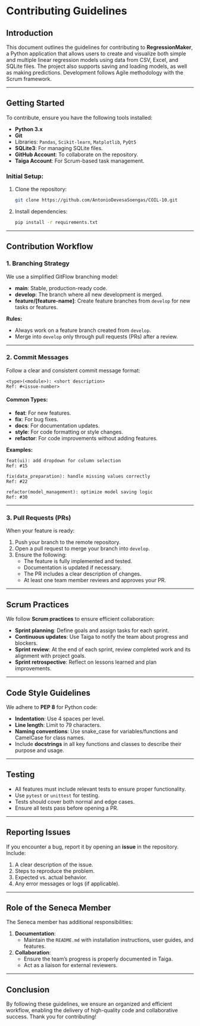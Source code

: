 # Contributing Guidelines

## Introduction

This document outlines the guidelines for contributing to **RegressionMaker**, a Python application that allows users to create and visualize both simple and multiple linear regression models using data from CSV, Excel, and SQLite files. The project also supports saving and loading models, as well as making predictions. Development follows Agile methodology with the Scrum framework.

---

## Getting Started

To contribute, ensure you have the following tools installed:

- **Python 3.x**
- **Git**
- Libraries: `Pandas`, `Scikit-learn`, `Matplotlib`, `PyQt5`
- **SQLite3**: For managing SQLite files.
- **GitHub Account**: To collaborate on the repository.
- **Taiga Account**: For Scrum-based task management.

### Initial Setup:
1. Clone the repository:
   ```bash
   git clone https://github.com/AntonioDevesaSoengas/COIL-10.git
   ```
2. Install dependencies:
   ```bash
   pip install -r requirements.txt
   ```

---

## Contribution Workflow

### 1. Branching Strategy

We use a simplified GitFlow branching model:
- **main**: Stable, production-ready code.
- **develop**: The branch where all new development is merged.
- **feature/[feature-name]**: Create feature branches from `develop` for new tasks or features.

**Rules:**
- Always work on a feature branch created from `develop`.
- Merge into `develop` only through pull requests (PRs) after a review.

---

### 2. Commit Messages

Follow a clear and consistent commit message format:
```
<type>(<module>): <short description>
Ref: #<issue-number>
```

#### Common Types:
- **feat**: For new features.
- **fix**: For bug fixes.
- **docs**: For documentation updates.
- **style**: For code formatting or style changes.
- **refactor**: For code improvements without adding features.

**Examples:**
```
feat(ui): add dropdown for column selection
Ref: #15

fix(data_preparation): handle missing values correctly
Ref: #22

refactor(model_management): optimize model saving logic
Ref: #30
```

---

### 3. Pull Requests (PRs)

When your feature is ready:
1. Push your branch to the remote repository.
2. Open a pull request to merge your branch into `develop`.
3. Ensure the following:
   - The feature is fully implemented and tested.
   - Documentation is updated if necessary.
   - The PR includes a clear description of changes.
   - At least one team member reviews and approves your PR.

---

## Scrum Practices

We follow **Scrum practices** to ensure efficient collaboration:
- **Sprint planning**: Define goals and assign tasks for each sprint.
- **Continuous updates**: Use Taiga to notify the team about progress and blockers.
- **Sprint review**: At the end of each sprint, review completed work and its alignment with project goals.
- **Sprint retrospective**: Reflect on lessons learned and plan improvements.

---

## Code Style Guidelines

We adhere to **PEP 8** for Python code:
- **Indentation**: Use 4 spaces per level.
- **Line length**: Limit to 79 characters.
- **Naming conventions**: Use snake_case for variables/functions and CamelCase for class names.
- Include **docstrings** in all key functions and classes to describe their purpose and usage.

---

## Testing

- All features must include relevant tests to ensure proper functionality.
- Use `pytest` or `unittest` for testing.
- Tests should cover both normal and edge cases.
- Ensure all tests pass before opening a PR.

---

## Reporting Issues

If you encounter a bug, report it by opening an **issue** in the repository. Include:
1. A clear description of the issue.
2. Steps to reproduce the problem.
3. Expected vs. actual behavior.
4. Any error messages or logs (if applicable).

---

## Role of the Seneca Member

The Seneca member has additional responsibilities:
1. **Documentation**:
   - Maintain the `README.md` with installation instructions, user guides, and features.
2. **Collaboration**:
   - Ensure the team’s progress is properly documented in Taiga.
   - Act as a liaison for external reviewers.

---

## Conclusion

By following these guidelines, we ensure an organized and efficient workflow, enabling the delivery of high-quality code and collaborative success. Thank you for contributing! 
